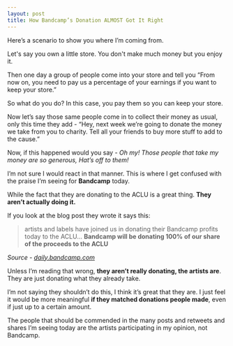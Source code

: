 ```yaml
---
layout: post
title: How Bandcamp’s Donation ALMOST Got It Right
---
```

Here’s a scenario to show you where I’m coming from.

Let's say you own a little store. You don't make much money but you enjoy it.

Then one day a group of people come into your store and tell you “From now on, you need to pay us a percentage of your earnings if you want to keep your store.”

So what do you do? In this case, you pay them so you can keep your store.

Now let’s say those same people come in to collect their money as usual, only this time they add - “Hey, next week we’re going to donate the money we take from you to charity. Tell all your friends to buy more stuff to add to the cause.”

Now, if this happened would you say - _Oh my! Those people that take my money are so generous, Hat’s off to them!_

I’m not sure I would react in that manner. This is where I get confused with the praise I’m seeing for **Bandcamp** today.  

While the fact that they are donating to the ACLU is a great thing. **They aren’t actually doing it.**

If you look at the blog post they wrote it says this:

> artists and labels have joined us in donating their Bandcamp profits today to the ACLU... **Bandcamp will be donating 100% of our share of the proceeds to the ACLU**

_Source - [daily.bandcamp.com](https://daily.bandcamp.com/2017/02/02/nobannowall-over-150-labels-artists-join-us-in-donating-fridays-profits-to-the-aclu/#more-34525)_

Unless I’m reading that wrong, **they aren’t really donating, the artists are**. They are just donating what they already take.

I’m not saying they shouldn’t do this, I think it’s great that they are. I just feel it would be more meaningful **if they matched donations people made**, even if just up to a certain amount.

The people that should be commended in the many posts and retweets and shares I’m seeing today are the artists participating in my opinion, not Bandcamp.
